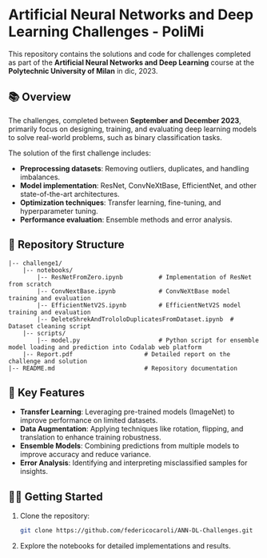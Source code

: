 # Artificial Neural Networks and Deep Learning Challenges - PoliMi

This repository contains the solutions and code for challenges completed as part of the **Artificial Neural Networks and Deep Learning** course at the **Polytechnic University of Milan** in dic, 2023.

## 📚 Overview
The challenges, completed between **September and December 2023**, primarily focus on designing, training, and evaluating deep learning models to solve real-world problems, such as binary classification tasks.

The solution of the first challenge includes:
- **Preprocessing datasets**: Removing outliers, duplicates, and handling imbalances.
- **Model implementation**: ResNet, ConvNeXtBase, EfficientNet, and other state-of-the-art architectures.
- **Optimization techniques**: Transfer learning, fine-tuning, and hyperparameter tuning.
- **Performance evaluation**: Ensemble methods and error analysis.

## 📂 Repository Structure
```
|-- challenge1/
    |-- notebooks/
        |-- ResNetFromZero.ipynb          # Implementation of ResNet from scratch
        |-- ConvNextBase.ipynb            # ConvNeXtBase model training and evaluation
        |-- EfficientNetV2S.ipynb         # EfficientNetV2S model training and evaluation
        |-- DeleteShrekAndTrololoDuplicatesFromDataset.ipynb  # Dataset cleaning script
    |-- scripts/
        |-- model.py                      # Python script for ensemble model loading and prediction into Codalab web platform
    |-- Report.pdf                    # Detailed report on the challenge and solution
|-- README.md                         # Repository documentation
```

## 🚀 Key Features
- **Transfer Learning**: Leveraging pre-trained models (ImageNet) to improve performance on limited datasets.
- **Data Augmentation**: Applying techniques like rotation, flipping, and translation to enhance training robustness.
- **Ensemble Models**: Combining predictions from multiple models to improve accuracy and reduce variance.
- **Error Analysis**: Identifying and interpreting misclassified samples for insights.

## 🧑‍💻 Getting Started
1. Clone the repository:
   ```bash
   git clone https://github.com/federicocaroli/ANN-DL-Challenges.git
   ```
2. Explore the notebooks for detailed implementations and results.